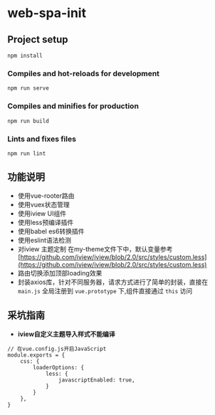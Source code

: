 # web-spa-init

## Project setup
```
npm install
```

### Compiles and hot-reloads for development
```
npm run serve
```

### Compiles and minifies for production
```
npm run build
```

### Lints and fixes files
```
npm run lint
```

## 功能说明

- 使用vue-rooter路由
- 使用vuex状态管理
- 使用iview UI组件 
- 使用less预编译插件
- 使用babel es6转换插件
- 使用eslint语法检测
- 对iview 主题定制 在my-theme文件下中，默认变量参考 [https://github.com/iview/iview/blob/2.0/src/styles/custom.less](https://github.com/iview/iview/blob/2.0/src/styles/custom.less)
- 路由切换添加顶部loading效果
- 封装axios库，针对不同服务器，请求方式进行了简单的封装，直接在 `main.js` 全局注册到 `vue.prototype` 下,组件直接通过 `this` 访问


## 采坑指南

- **iview自定义主题导入样式不能编译**
```
// 在vue.config.js开启JavaScript
module.exports = {
    css: {
        loaderOptions: {
            less: {
                javascriptEnabled: true,
            }
        }
    },
}
```
